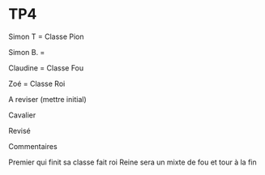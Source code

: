 TP4
===
Simon T = Classe Pion

Simon B. = 

Claudine = Classe Fou

Zoé = Classe Roi


A reviser (mettre initial)

Cavalier



Revisé



Commentaires

Premier qui finit sa classe fait roi
Reine sera un mixte de fou et tour à la fin